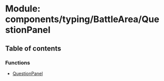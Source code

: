# Module: components/typing/BattleArea/QuestionPanel

## Table of contents

### Functions

- [QuestionPanel](../functions/components_typing_BattleArea_QuestionPanel.QuestionPanel.md)
